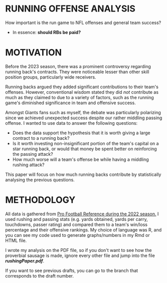 # RUNNING OFFENSE ANALYSIS
How important is the run game to NFL offenses and general team success?
- In essence: **should RBs be paid?**

# MOTIVATION
Before the 2023 season, there was a prominent controversy regarding running back's contracts. They were noticeable lesser than other skill position groups, particularly wide receivers. 

Running backs argued they added significant contributions to their team's offenses. However,  conventional wisdom stated they did *not* contribute as much as they claimed to due to a variety of factors, such as the running game's diminished significance in team and offensive success.

Amongst Giants fans such as myself, the debate was particularly polarizing since we achieved unexpected success despite our rather middling passing offense. I wanted to use data to answer the following questions:
  * Does the data support the hypothesis that it is worth giving a large contract to a running back? 
  * Is it worth investing non-insignificant portion of the team's capital on a star running back, or would that money be spent better on reinforcing the passing attack? 
  * How much worse will a team's offense be while having a middling rushing attack?

This paper will focus on how much running backs contribute by statistically analysing the previous questions.

# METHODOLOGY
All data is gathered from [Pro Football Reference during the 2022 season.](https://www.pro-football-reference.com/years/2022/) I used rushing and passing stats (e.g. yards obtained, yards per carry, touchdowns, passer rating) and compared them to a team's win/loss percentage and their offensive rankings. My choice of language was R, and you can see my code used to generate graphs/numbers in my Rmd or HTML file.

I wrote my analysis on the PDF file, so if you don't want to see how the proverbial sausage is made, ignore every other file and jump into the file ***rushingPaper.pdf***.

If you want to see previous drafts, you can go to the branch that corresponds to the draft number.
